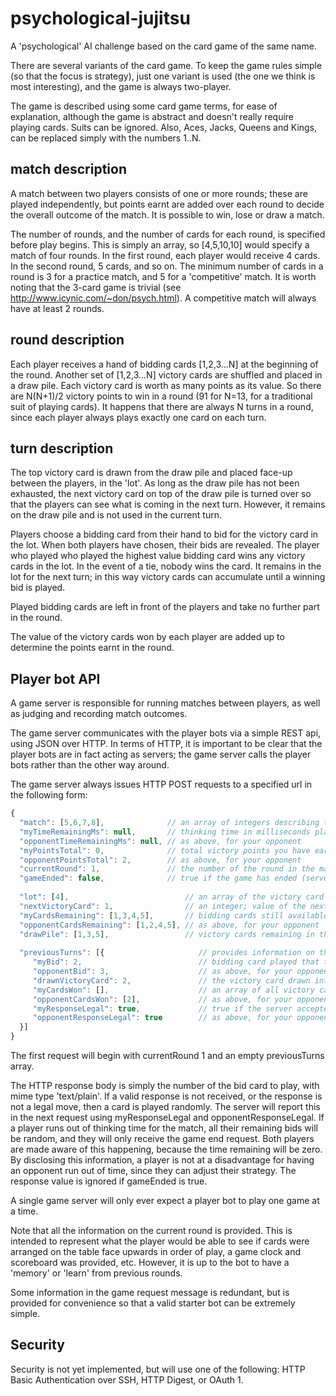 psychological-jujitsu
=====================

A 'psychological' AI challenge based on the card game of the same name.

There are several variants of the card game. To keep the game rules simple (so that the focus is strategy), just one variant is used (the one we think is most interesting),
and the game is always two-player.

The game is described using some card game terms, for ease of explanation, although the game is abstract and doesn't really require playing cards. Suits can be ignored.
Also, Aces, Jacks, Queens and Kings, can be replaced simply with the numbers 1..N.

match description
-----------------

A match between two players consists of one or more rounds; these are played independently, but points earnt are added over each round to decide the overall outcome of the
match. It is possible to win, lose or draw a match.

The number of rounds, and the number of cards for each round, is specified before play begins. This is simply an array, so [4,5,10,10] would specify a match of four rounds.
In the first round, each player would receive 4 cards. In the second round, 5 cards, and so on. The minimum number of cards in a round is 3 for a practice match, and 5 for
a 'competitive' match. It is worth noting that the 3-card game is trivial (see http://www.icynic.com/~don/psych.html). A competitive match will always have at least 2 rounds.

round description
-----------------

Each player receives a hand of bidding cards [1,2,3...N] at the beginning of the round. Another set of [1,2,3...N] victory cards are shuffled and placed in a draw pile.
Each victory card is worth as many points as its value. So there are N(N+1)/2 victory points to win in a round (91 for N=13, for a traditional suit of playing cards).
It happens that there are always N turns in a round, since each player always plays exactly one card on each turn.

turn description
----------------

The top victory card is drawn from the draw pile and placed face-up between the players, in the 'lot'. As long as the draw pile has not been exhausted, the next victory
card on top of the draw pile is turned over so that the players can see what is coming in the next turn. However, it remains on the draw pile and is not used in the
current turn.

Players choose a bidding card from their hand to bid for the victory card in the lot. When both players have chosen, their bids are revealed. The player who played who
played the highest value bidding card wins any victory cards in the lot. In the event of a tie, nobody wins the card. It remains in the lot for the next turn; in this
way victory cards can accumulate until a winning bid is played.

Played bidding cards are left in front of the players and take no further part in the round.

The value of the victory cards won by each player are added up to determine the points earnt in the round.

Player bot API
--------------

A game server is responsible for running matches between players, as well as judging and recording match outcomes.

The game server communicates with the player bots via a simple REST api, using JSON over HTTP. In terms of HTTP, it is important to be clear that the player bots are in
fact acting as servers; the game server calls the player bots rather than the other way around.

The game server always issues HTTP POST requests to a specified url in the following form:

```javascript
{
  "match": [5,6,7,8],              // an array of integers describing the number of rounds, and highest card value each round
  "myTimeRemainingMs": null,       // thinking time in milliseconds player has left this match; null if unlimited.
  "opponentTimeRemainingMs": null, // as above, for your opponent
  "myPointsTotal": 0,              // total victory points you have earnt in the match so far
  "opponentPointsTotal": 2,        // as above, for your opponent
  "currentRound": 1,               // the number of the round in the match, beginning with 1
  "gameEnded": false,              // true if the game has ended (server reserves right to end match early)
  
  "lot": [4],                          // an array of the victory card values currently being bid for
  "nextVictoryCard": 1,                // an integer; value of the next victory card on the draw pile; null on last turn
  "myCardsRemaining": [1,3,4,5],       // bidding cards still available for play this round
  "opponentCardsRemaining": [1,2,4,5], // as above, for your opponent
  "drawPile": [1,3,5],                 // victory cards remaining in the draw pile, in value order (NOT play order) 
  
  "previousTurns": [{                     // provides information on the previous turns in the current round
     "myBid": 2,                          // bidding card played that turn
     "opponentBid": 3,                    // as above, for your opponent
     "drawnVictoryCard": 2,               // the victory card drawn into the lot that turn
     "myCardsWon": [],                    // an array of all victory cards won by you from the lot on that turn
     "opponentCardsWon": [2],             // as above, for your opponent
     "myResponseLegal": true,             // true if the server accepted the response from your player bot
     "opponentResponseLegal": true        // as above, for your opponent
  }]
}
```

The first request will begin with currentRound 1 and an empty previousTurns array.

The HTTP response body is simply the number of the bid card to play, with mime type 'text/plain'. If a valid response is not received, or the response
is not a legal move, then a card is played randomly. The server will report this in the next request using myResponseLegal and opponentResponseLegal.
If a player runs out of thinking time for the match, all their remaining bids will be random, and they will only receive the game end request. Both players
are made aware of this happening, because the time remaining will be zero. By disclosing this information, a player is not at a disadvantage for having an
opponent run out of time, since they can adjust their strategy. The response value is ignored if gameEnded is true.

A single game server will only ever expect a player bot to play one game at a time.

Note that all the information on the current round is provided. This is intended to represent what the player would be able to see if
cards were arranged on the table face upwards in order of play, a game clock and scoreboard was provided, etc. However, it is up to the bot
to have a 'memory' or 'learn' from previous rounds.

Some information in the game request message is redundant, but is provided for convenience so that a valid starter bot can be extremely simple.

Security
--------

Security is not yet implemented, but will use one of the following: HTTP Basic Authentication over SSH, HTTP Digest, or OAuth 1.